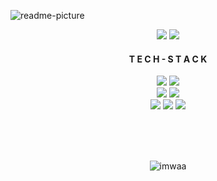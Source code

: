 ![readme-picture](https://user-images.githubusercontent.com/69726409/142743764-7c3258dd-2a4d-4e8f-a2aa-e1f8c716db6f.png)

<p align="center">
 
 <img src="https://user-images.githubusercontent.com/69726409/142744286-d5b56a3c-374c-4321-9a01-74755b102846.png">
 <img src="https://user-images.githubusercontent.com/69726409/142744290-b3e82579-2ab4-434b-90d8-b57870802505.png">
</p>
<h4 align="center">T E C H   -   S T A C K</h4>
<p align="center">
  <img src="https://img.shields.io/badge/angular-%23DD0031.svg?style=for-the-badge&logo=angular&logoColor=black&color=black&labelColor=00efd6">
   <img src="https://img.shields.io/badge/bootstrap-%23563D7C.svg?style=for-the-badge&logo=bootstrap&logoColor=black&color=black&labelColor=00efd6">
 </br>
  <img src="https://img.shields.io/badge/.NET-5C2D91?style=for-the-badge&logo=.net&logoColor=black&color=black&labelColor=00efd6">
  <img src="https://img.shields.io/badge/express.js-%23404d59.svg?style=for-the-badge&logo=express&logoColor=black&color=black&labelColor=00efd6">
  </br>
  <img src="https://img.shields.io/badge/firebase-%23039BE5.svg?style=for-the-badge&logo=firebase&logoColor=black&color=black&labelColor=00efd6">
  <img src="https://img.shields.io/badge/MongoDB-%234ea94b.svg?style=for-the-badge&logo=mongodb&logoColor=black&color=black&labelColor=00efd6">
  <img src="https://img.shields.io/badge/mysql-%2300f.svg?style=for-the-badge&logo=mysql&logoColor=black&color=black&labelColor=00efd6">


 
</p>

 </br>
 </br>
 </br>
 <p align="center"> <img src="https://komarev.com/ghpvc/?username=imwaa&label=Profile%20views&style=flat-square" alt="imwaa" /> </p>

<!-- <p><img align="left" src="https://github-readme-stats.vercel.app/api/top-langs?username=imwaa&show_icons=true&locale=en&layout=compact" alt="imwaa" /></p>
